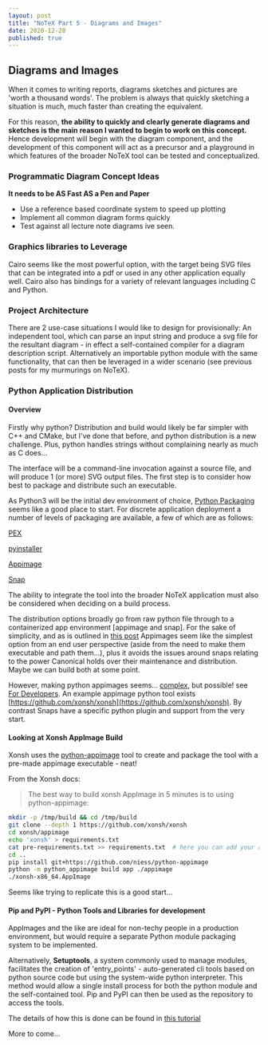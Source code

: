 ```yaml
---
layout: post
title: "NoTeX Part 5 - Diagrams and Images"
date: 2020-12-28
published: true
---
```


## Diagrams and Images

When it comes to writing reports, diagrams sketches and pictures are 'worth a thousand words'. The problem is always that quickly sketching a situation is much, much faster than creating the equivalent.

For this reason, **the ability to quickly and clearly generate diagrams and sketches is the main reason I wanted to begin to work on this concept.** Hence development will begin with the diagram component, and the development of this component will act as a precursor and a playground in which features of the broader NoTeX tool can be tested and conceptualized.

### Programmatic Diagram Concept Ideas

**It needs to be AS Fast AS a Pen and Paper**

- Use a reference based coordinate system to speed up plotting
- Implement all common diagram forms quickly
- Test against all lecture note diagrams ive seen.

### Graphics libraries to Leverage

Cairo seems like the most powerful option, with the target being SVG files that can be integrated into a pdf or used in any other application equally well. Cairo also has bindings for a variety of relevant languages including C and Python.

### Project Architecture

There are 2 use-case situations I would like to design for provisionally: An independent tool, which can parse an input string and produce a svg file for the resultant diagram - in effect a self-contained compiler for a diagram description script. Alternatively an importable python module with the same functionality, that can then be leveraged in a wider scenario (see previous posts for my murmurings on NoTeX).

### Python Application Distribution

#### Overview

Firstly why python? Distribution and build would likely be far simpler with C++ and CMake, but I've done that before, and python distribution is a new challenge. Plus, python handles strings without complaining nearly as much as C does...

The interface will be a command-line invocation against a source file, and will produce 1 (or more) SVG output files. The first step is to consider how best to package and distribute such an executable.

As Python3 will be the initial dev environment of choice, [Python Packaging](https://packaging.python.org/overview/) seems like a good place to start. For discrete application deployment a number of levels of packaging are available, a few of which are as follows:

[PEX](https://pex.readthedocs.io/en/latest/buildingpex.html)

[pyinstaller](http://www.pyinstaller.org/)

[Appimage](https://docs.appimage.org/index.html)

[Snap](https://snapcraft.io/docs)

The ability to integrate the tool into the broader NoTeX application must also be considered when deciding on a build process.

The distribution options broadly go from raw python file through to a containerized app environment [appimage and snap]. For the sake of simplicity, and as is outlined in [this post](https://discourse.appimage.org/t/how-to-create-an-appimage-from-start-to-finish-from-a-python-project/1375) Appimages seem like the simplest option from an end user perspective (aside from the need to make them executable and path them...), plus it avoids the issues around snaps relating to the power Canonical holds over their maintenance and distribution. Maybe we can build both at some point.

However, making python appimages seems... [complex](https://github.com/AppImage/AppImageKit/wiki/Bundling-Python-apps), but possible! see [For Developers](https://github.com/niess/python-appimage#for-applications-developers). An example appimage python tool exists [https://github.com/xonsh/xonsh](https://github.com/xonsh/xonsh). By contrast Snaps have a specific python plugin and support from the very start.

#### Looking at Xonsh AppImage Build

Xonsh uses the [python-appimage](https://github.com/niess/python-appimage#for-applications-developers) tool to create and package the tool with a pre-made appimage executable - neat!

From the Xonsh docs:

> The best way to build xonsh AppImage in 5 minutes is to using python-appimage:

```bash
mkdir -p /tmp/build && cd /tmp/build
git clone --depth 1 https://github.com/xonsh/xonsh
cd xonsh/appimage
echo 'xonsh' > requirements.txt
cat pre-requirements.txt >> requirements.txt  # here you can add your additional PyPi packages to pack them into AppImage
cd ..
pip install git+https://github.com/niess/python-appimage
python -m python_appimage build app ./appimage
./xonsh-x86_64.AppImage
```

Seems like trying to replicate this is a good start...

#### Pip and PyPI - Python Tools and Libraries for development

AppImages and the like are ideal for non-techy people in a production environment, but would require a separate Python module packaging system to be implemented.

Alternatively, **Setuptools**, a system commonly used to manage modules, facilitates the creation of 'entry_points' - auto-generated cli tools based on python source code but using the system-wide python interpreter. This method would allow a single install process for both the python module and the self-contained tool. Pip and PyPI can then be used as the repository to access the tools.

The details of how this is done can be found in [this tutorial](https://packaging.python.org/tutorials/packaging-projects/)

More to come...